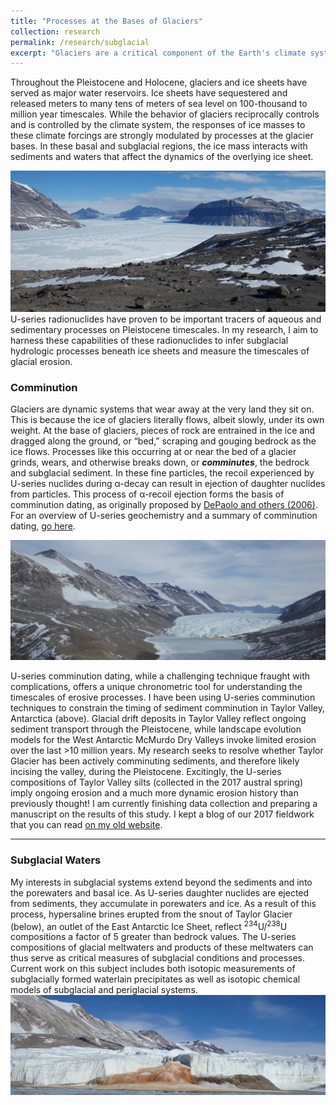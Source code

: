 ```yaml
---
title: "Processes at the Bases of Glaciers"
collection: research
permalink: /research/subglacial
excerpt: "Glaciers are a critical component of the Earth's climate system, and have drastically shaped the Earth's surface at high latitudes and elevations. I use U-series isotopes to investigate subglacial hydrologic systems of ice sheets and the timescales of glacial erosion.<br/><img src='/images/ice/Linebreen_snout.jpg'>"
---
```


Throughout the Pleistocene and Holocene, glaciers and ice sheets have served as major water reservoirs. Ice sheets have sequestered and released meters to many tens of meters of sea level on 100-thousand to million year timescales. While the behavior of glaciers reciprocally controls and is controlled by the climate system, the responses of ice masses to these climate forcings are strongly modulated by processes at the glacier bases. In these basal and subglacial regions, the ice mass interacts with sediments and waters that affect the dynamics of the overlying ice sheet.

<img src='/images/ice/UpperTaylor.JPG'>
U-series radionuclides have proven to be important tracers of aqueous and sedimentary processes on Pleistocene timescales. In my research, I aim to harness these capabilities of these radionuclides to infer subglacial hydrologic processes beneath ice sheets and measure the timescales of glacial erosion.

### Comminution
Glaciers are dynamic systems that wear away at the very land they sit on. This is because the ice of glaciers literally flows, albeit slowly, under its own weight. At the base of glaciers, pieces of rock are entrained in the ice and dragged along the ground, or “bed,” scraping and gouging bedrock as the ice flows. Processes like this occurring at or near the bed of a glacier grinds, wears, and otherwise breaks down, or __*comminutes*__, the bedrock and subglacial sediment. In these fine particles, the recoil experienced by U-series nuclides during α-decay can result in ejection of daughter nuclides from particles. This process of α-recoil ejection forms the basis of comminution dating, as originally proposed by [DePaolo and others (2006)](https://doi.org/10.1016/j.epsl.2006.06.004). For an overview of U-series geochemistry and a summary of comminution dating,  [go here](/u-comm).

<img src='/images/ice/Taylor_broad.JPG'>

U-series comminution dating, while a challenging technique fraught with complications, offers a unique chronometric tool for understanding the timescales of erosive processes. I have been using U-series comminution techniques to constrain the timing of sediment comminution in Taylor Valley, Antarctica (above). Glacial drift deposits in Taylor Valley reflect ongoing sediment transport through the Pleistocene, while landscape evolution models for the West Antarctic McMurdo Dry Valleys invoke limited erosion over the last >10 million years. My research seeks to resolve whether Taylor Glacier has been actively comminuting sediments, and therefore likely incising the valley, during the Pleistocene. Excitingly, the U-series compositions of Taylor Valley silts (collected in the 2017 austral spring) imply ongoing erosion and a much more dynamic erosion history than previously thought! I am currently finishing data collection and preparing a manuscript on the results of this study. I kept a blog of our 2017 fieldwork that you can read [on my old website](https://edwardsgh.wordpress.com/blogs/taylor-valley-antarctica-2017/).

---
### Subglacial Waters
My interests in subglacial systems extend beyond the sediments and into the porewaters and basal ice. As U-series daughter nuclides are ejected from sediments, they accumulate in porewaters and ice. As a result of this process, hypersaline brines erupted from the snout of Taylor Glacier (below), an outlet of the East Antarctic Ice Sheet, reflect <sup>234</sup>U/<sup>238</sup>U compositions a factor of 5 greater than bedrock values. The U-series compositions of glacial meltwaters and products of these meltwaters can thus serve as critical measures of subglacial conditions and processes. Current work on this subject includes both isotopic measurements of subglacially formed waterlain precipitates as well as isotopic chemical models of subglacial and periglacial systems.
<img src='/images/ice/BloodFalls.JPG'>
